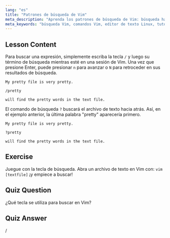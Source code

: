 ```yaml
---
lang: "es"
title: "Patrones de búsqueda de Vim"
meta_description: "Aprenda los patrones de búsqueda de Vim: búsqueda hacia adelante (/) y hacia atrás (?). Navegue por los resultados con 'n' y 'N'. ¡Mejore sus habilidades con Vim hoy mismo!"
meta_keywords: "búsqueda Vim, comandos Vim, editor de texto Linux, tutorial Vim, guía Vim, Vim para principiantes"
---
```


## Lesson Content

Para buscar una expresión, simplemente escriba la tecla `/` y luego su término de búsqueda mientras esté en una sesión de Vim. Una vez que presione Enter, puede presionar `n` para avanzar o `N` para retroceder en sus resultados de búsqueda.

```plaintext
My pretty file is very pretty.

/pretty

will find the pretty words in the text file.
```

El comando de búsqueda `?` buscará el archivo de texto hacia atrás. Así, en el ejemplo anterior, la última palabra "pretty" aparecería primero.

```plaintext
My pretty file is very pretty.

?pretty

will find the pretty words in the text file.
```

## Exercise

Juegue con la tecla de búsqueda. Abra un archivo de texto en Vim con: `vim [textfile]` ¡y empiece a buscar!

## Quiz Question

¿Qué tecla se utiliza para buscar en Vim?

## Quiz Answer

/
